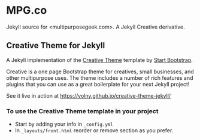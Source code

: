 # MPG.co

Jekyll source for <multipurposegeek.com>. A Jekyll Creative derivative.

## Creative Theme for Jekyll

A Jekyll implementation of the [Creative Theme](http://startbootstrap.com/template-overviews/creative/) template by [Start Bootstrap](http://startbootstrap.com).

Creative is a one page Bootstrap theme for creatives, small businesses, and other multipurpose uses.
The theme includes a number of rich features and plugins that you can use as a great boilerplate for your next Jekyll project!

See it live in action at <https://volny.github.io/creative-theme-jekyll/>

### To use the Creative Theme template in your project

- Start by adding your info in `_config.yml`
- In `_layouts/front.html` reorder or remove section as you prefer.

